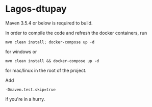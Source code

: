 # Lagos-dtupay
Maven 3.5.4 or below is required to build.

In order to compile the code and refresh the docker containers, run 
```
mvn clean install; docker-compose up -d
```
for windows or
```
mvn clean install && docker-compose up -d
```
for mac/linux in the root of the project.

Add 
```
-Dmaven.test.skip=true
```
if you're in a hurry.
